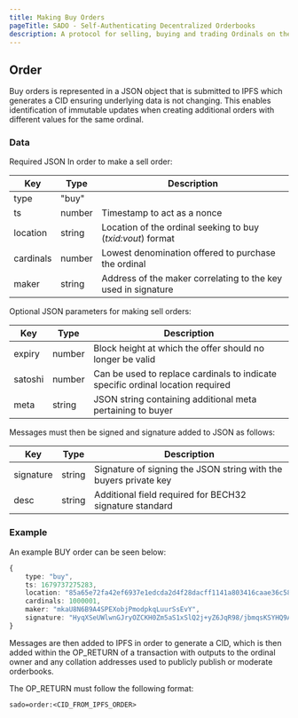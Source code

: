 ```yaml
---
title: Making Buy Orders
pageTitle: SADO - Self-Authenticating Decentralized Orderbooks
description: A protocol for selling, buying and trading Ordinals on the bitcoin network.
---
```


## Order

Buy orders is represented in a JSON object that is submitted to IPFS which generates a CID ensuring underlying data is not changing. This enables identification of immutable updates when creating additional orders with different values for the same ordinal.

### Data

Required JSON In order to make a sell order:

Key       | Type   | Description
----------|--------|--------------
type      | "buy"  | 
ts        | number | Timestamp to act as a nonce
location  | string | Location of the ordinal seeking to buy (*txid:vout*) format
cardinals | number | Lowest denomination offered to purchase the ordinal
maker     | string | Address of the maker correlating to the key used in signature

Optional JSON parameters for making sell orders:

Key       | Type   | Description
----------|--------|--------------
expiry    | number | Block height at which the offer should no longer be valid
satoshi   | number | Can be used to replace cardinals to indicate specific ordinal location required
meta      | string | JSON string containing additional meta pertaining to buyer

Messages must then be signed and signature added to JSON as follows:

Key       | Type   | Description
----------|--------|--------------
signature | string | Signature of signing the JSON string with the buyers private key
desc      | string | Additional field required for BECH32 signature standard

### Example

An example BUY order can be seen below:

```ts
{
    type: "buy",
    ts: 1679737275283,
    location: "85a65e72fa42ef6937e1edcda2d4f28dacff1141a803416caae36c584ed4cc5f:0",
    cardinals: 1000001,
    maker: "mkaU8N6B9A4SPEXobjPmodpkqLuurSsEvY",
    signature: "HyqXSeUWlwnGJryOZCKH0Zm5aS1xSlQ2j+yZ6JqR98/jbmqsKSYHQ9A0zaIuiREbIL06haZPdTdIQXbRXksxg6g="
}
```

Messages are then added to IPFS in order to generate a CID, which is then added within the OP_RETURN of a transaction with outputs to the ordinal owner and any collation addresses used to publicly publish or moderate orderbooks.

The OP_RETURN must follow the following format:

```
sado=order:<CID_FROM_IPFS_ORDER>
```